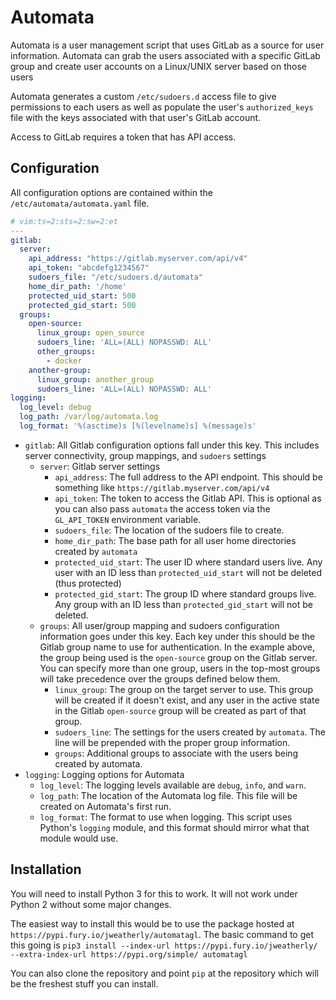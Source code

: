 # Automata

Automata is a user management script that uses GitLab as a source for
user information.  Automata can grab the users associated with a specific
GitLab group and create user accounts on a Linux/UNIX server based on those
users

Automata generates a custom `/etc/sudoers.d` access file to give permissions
to each users as well as populate the user's `authorized_keys` file with the
keys associated with that user's GitLab account.

Access to GitLab requires a token that has API access.

## Configuration

All configuration options are contained within the `/etc/automata/automata.yaml` file.


```yaml
# vim:ts=2:sts=2:sw=2:et
---
gitlab:
  server:
    api_address: "https://gitlab.myserver.com/api/v4"
    api_token: "abcdefg1234567"
    sudoers_file: "/etc/sudoers.d/automata"
    home_dir_path: '/home'
    protected_uid_start: 500
    protected_gid_start: 500
  groups:
    open-source:
      linux_group: open_source
      sudoers_line: 'ALL=(ALL) NOPASSWD: ALL'
      other_groups:
        - docker
    another-group:
      linux_group: another_group
      sudoers_line: 'ALL=(ALL) NOPASSWD: ALL'
logging:
  log_level: debug
  log_path: /var/log/automata.log
  log_format: '%(asctime)s [%(levelname)s] %(message)s'
```

- `gitlab`: All Gitlab configuration options fall under this key.  This includes server connectivity, group mappings, and `sudoers` settings
  - `server`: Gitlab server settings
    - `api_address`: The full address to the API endpoint. This should be something like `https://gitlab.myserver.com/api/v4`
    - `api_token`: The token to access the Gitlab API.  This is optional as you can also pass `automata` the access token via the `GL_API_TOKEN` environment variable.
    - `sudoers_file`: The location of the sudoers file to create.
    - `home_dir_path`: The base path for all user home directories created by `automata`
    - `protected_uid_start`: The user ID where standard users live.  Any user with an ID less than `protected_uid_start` will not be deleted (thus protected)
    - `protected_gid_start`: The group ID where standard groups live.  Any group with an ID less than `protected_gid_start` will not be deleted.
  - `groups`: All user/group mapping and sudoers configuration information goes under this key.  Each key under this should be the Gitlab group name to use for authentication.  In the example above, the group being used is the `open-source` group on the Gitlab server.  You can specify more than one group, users in the top-most groups will take precedence over the groups defined below them.
    - `linux_group`: The group on the target server to use.  This group will be created if it doesn't exist, and any user in the active state in the Gitlab `open-source` group will be created as part of that group.
    - `sudoers_line`: The settings for the users created by `automata`.  The line will be prepended with the proper group information.
    - `groups`: Additional groups to associate with the users being created by automata.
- `logging`: Logging options for Automata
  - `log_level`: The logging levels available are `debug`, `info`, and `warn`.
  - `log_path`: The location of the Automata log file.  This file will be
  created on Automata's first run.
  - `log_format`: The format to use when logging.  This script uses Python's
  `logging` module, and this format should mirror what that module would use.

## Installation

You will need to install Python 3 for this to work.  It will not work under Python 2 without some major changes.

The easiest way to install this would be to use the package hosted at `https://pypi.fury.io/jweatherly/automatagl`.
The basic command to get this going is `pip3 install --index-url https://pypi.fury.io/jweatherly/ 
--extra-index-url https://pypi.org/simple/
automatagl`

You can also clone the repository and point `pip` at the repository which will be the freshest stuff you can
install.
